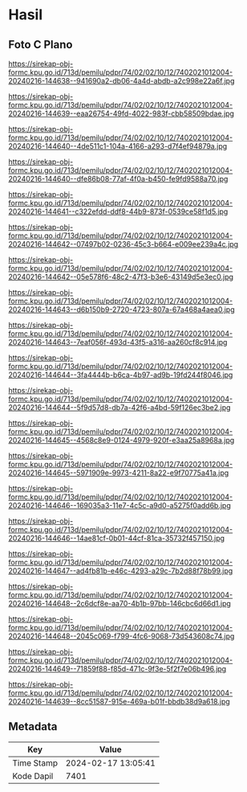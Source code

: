 # Hasil

## Foto C Plano

https://sirekap-obj-formc.kpu.go.id/713d/pemilu/pdpr/74/02/02/10/12/7402021012004-20240216-144638--941690a2-db06-4a4d-abdb-a2c998e22a6f.jpg

https://sirekap-obj-formc.kpu.go.id/713d/pemilu/pdpr/74/02/02/10/12/7402021012004-20240216-144639--eaa26754-49fd-4022-983f-cbb58509bdae.jpg

https://sirekap-obj-formc.kpu.go.id/713d/pemilu/pdpr/74/02/02/10/12/7402021012004-20240216-144640--4de511c1-104a-4166-a293-d7f4ef94879a.jpg

https://sirekap-obj-formc.kpu.go.id/713d/pemilu/pdpr/74/02/02/10/12/7402021012004-20240216-144640--dfe86b08-77af-4f0a-b450-fe9fd9588a70.jpg

https://sirekap-obj-formc.kpu.go.id/713d/pemilu/pdpr/74/02/02/10/12/7402021012004-20240216-144641--c322efdd-ddf8-44b9-873f-0539ce58f1d5.jpg

https://sirekap-obj-formc.kpu.go.id/713d/pemilu/pdpr/74/02/02/10/12/7402021012004-20240216-144642--07497b02-0236-45c3-b664-e009ee239a4c.jpg

https://sirekap-obj-formc.kpu.go.id/713d/pemilu/pdpr/74/02/02/10/12/7402021012004-20240216-144642--05e578f6-48c2-47f3-b3e6-43149d5e3ec0.jpg

https://sirekap-obj-formc.kpu.go.id/713d/pemilu/pdpr/74/02/02/10/12/7402021012004-20240216-144643--d6b150b9-2720-4723-807a-67a468a4aea0.jpg

https://sirekap-obj-formc.kpu.go.id/713d/pemilu/pdpr/74/02/02/10/12/7402021012004-20240216-144643--7eaf056f-493d-43f5-a316-aa260cf8c914.jpg

https://sirekap-obj-formc.kpu.go.id/713d/pemilu/pdpr/74/02/02/10/12/7402021012004-20240216-144644--3fa4444b-b6ca-4b97-ad9b-19fd244f8046.jpg

https://sirekap-obj-formc.kpu.go.id/713d/pemilu/pdpr/74/02/02/10/12/7402021012004-20240216-144644--5f9d57d8-db7a-42f6-a4bd-59f126ec3be2.jpg

https://sirekap-obj-formc.kpu.go.id/713d/pemilu/pdpr/74/02/02/10/12/7402021012004-20240216-144645--4568c8e9-0124-4979-920f-e3aa25a8968a.jpg

https://sirekap-obj-formc.kpu.go.id/713d/pemilu/pdpr/74/02/02/10/12/7402021012004-20240216-144645--5971909e-9973-4211-8a22-e9f70775a41a.jpg

https://sirekap-obj-formc.kpu.go.id/713d/pemilu/pdpr/74/02/02/10/12/7402021012004-20240216-144646--169035a3-11e7-4c5c-a9d0-a5275f0add6b.jpg

https://sirekap-obj-formc.kpu.go.id/713d/pemilu/pdpr/74/02/02/10/12/7402021012004-20240216-144646--14ae81cf-0b01-44cf-81ca-35732f457150.jpg

https://sirekap-obj-formc.kpu.go.id/713d/pemilu/pdpr/74/02/02/10/12/7402021012004-20240216-144647--ad4fb81b-e46c-4293-a29c-7b2d88f78b99.jpg

https://sirekap-obj-formc.kpu.go.id/713d/pemilu/pdpr/74/02/02/10/12/7402021012004-20240216-144648--2c6dcf8e-aa70-4b1b-97bb-146cbc6d66d1.jpg

https://sirekap-obj-formc.kpu.go.id/713d/pemilu/pdpr/74/02/02/10/12/7402021012004-20240216-144648--2045c069-f799-4fc6-9068-73d543608c74.jpg

https://sirekap-obj-formc.kpu.go.id/713d/pemilu/pdpr/74/02/02/10/12/7402021012004-20240216-144649--71859f88-f85d-471c-9f3e-5f2f7e06b496.jpg

https://sirekap-obj-formc.kpu.go.id/713d/pemilu/pdpr/74/02/02/10/12/7402021012004-20240216-144639--8cc51587-915e-469a-b01f-bbdb38d9a618.jpg


## Metadata

| Key        | Value               |
| ---------- | ------------------- |
| Time Stamp | 2024-02-17 13:05:41 |
| Kode Dapil | 7401                |



